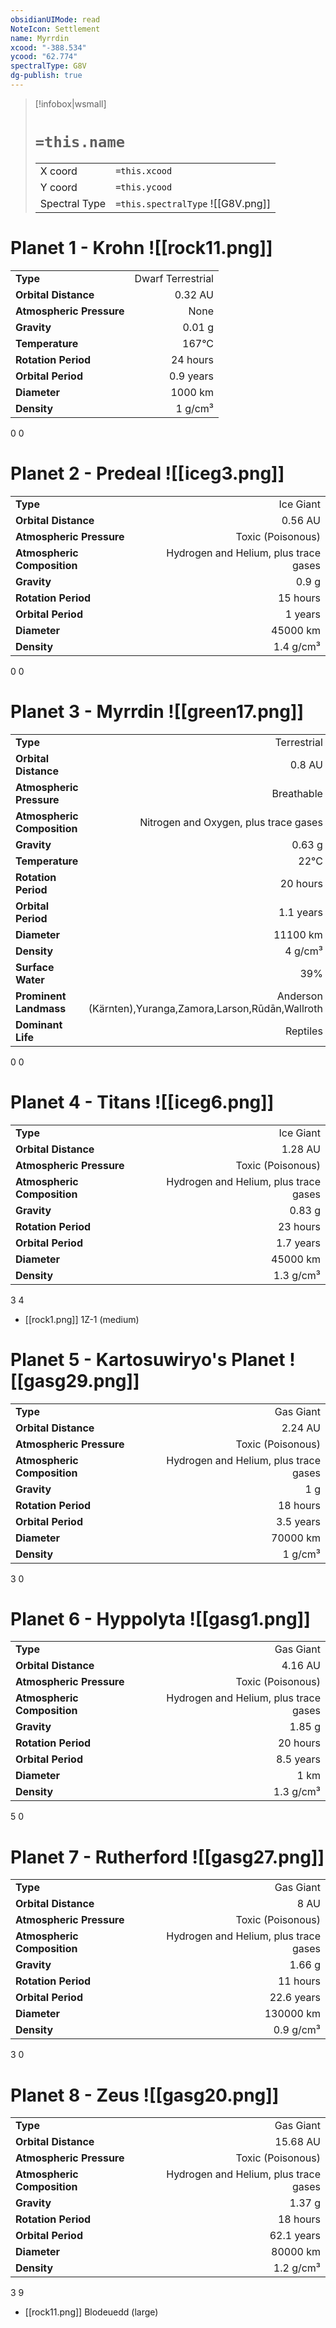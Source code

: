 ```yaml
---
obsidianUIMode: read
NoteIcon: Settlement
name: Myrrdin
xcood: "-388.534"
ycood: "62.774"
spectralType: G8V
dg-publish: true
---
```

> [!infobox|wsmall]
> # `=this.name`
> | | |
> | - | - |
> | X coord | `=this.xcood` |
> | Y coord| `=this.ycood` |
> | Spectral Type | `=this.spectralType` ![[G8V.png]] |

# Planet 1 - Krohn ![[rock11.png]]
|                             |                           |
| --------------------------- | -------------------------:|
| **Type**                    |             Dwarf Terrestrial |
| **Orbital Distance**        |   0.32 AU |
| **Atmospheric Pressure**    |       None |
| **Gravity**                 |        0.01 g |
| **Temperature**             |    167°C |
| **Rotation Period**         |  24 hours |
| **Orbital Period** | 0.9 years |
| **Diameter**                |      1000 km | 
| **Density**                 |    1 g/cm³ |



0
0



# Planet 2 - Predeal ![[iceg3.png]]
|                             |                           |
| --------------------------- | -------------------------:|
| **Type**                    |             Ice Giant |
| **Orbital Distance**        |   0.56 AU |
| **Atmospheric Pressure**    |       Toxic (Poisonous) |
| **Atmospheric Composition** |      Hydrogen and Helium, plus trace gases |
| **Gravity**                 |        0.9 g |
| **Rotation Period**         |  15 hours |
| **Orbital Period** | 1 years |
| **Diameter**                |      45000 km | 
| **Density**                 |    1.4 g/cm³ |



0
0



# Planet 3 - Myrrdin ![[green17.png]]
|                             |                           |
| --------------------------- | -------------------------:|
| **Type**                    |             Terrestrial |
| **Orbital Distance**        |   0.8 AU |
| **Atmospheric Pressure**    |       Breathable |
| **Atmospheric Composition** |      Nitrogen and Oxygen, plus trace gases |
| **Gravity**                 |        0.63 g |
| **Temperature**             |    22°C |
| **Rotation Period**         |  20 hours |
| **Orbital Period** | 1.1 years |
| **Diameter**                |      11100 km | 
| **Density**                 |    4 g/cm³ |
| **Surface Water**           |           39% | 
| **Prominent Landmass**      |         Anderson (Kärnten),Yuranga,Zamora,Larson,Rūdān,Wallroth | 
| **Dominant Life**           |         Reptiles |



0
0



# Planet 4 - Titans ![[iceg6.png]]
|                             |                           |
| --------------------------- | -------------------------:|
| **Type**                    |             Ice Giant |
| **Orbital Distance**        |   1.28 AU |
| **Atmospheric Pressure**    |       Toxic (Poisonous) |
| **Atmospheric Composition** |      Hydrogen and Helium, plus trace gases |
| **Gravity**                 |        0.83 g |
| **Rotation Period**         |  23 hours |
| **Orbital Period** | 1.7 years |
| **Diameter**                |      45000 km | 
| **Density**                 |    1.3 g/cm³ |



3
4

- [[rock1.png]] 1Z-1 (medium)

# Planet 5 - Kartosuwiryo's Planet ![[gasg29.png]]
|                             |                           |
| --------------------------- | -------------------------:|
| **Type**                    |             Gas Giant |
| **Orbital Distance**        |   2.24 AU |
| **Atmospheric Pressure**    |       Toxic (Poisonous) |
| **Atmospheric Composition** |      Hydrogen and Helium, plus trace gases |
| **Gravity**                 |        1 g |
| **Rotation Period**         |  18 hours |
| **Orbital Period** | 3.5 years |
| **Diameter**                |      70000 km | 
| **Density**                 |    1 g/cm³ |



3
0



# Planet 6 - Hyppolyta ![[gasg1.png]]
|                             |                           |
| --------------------------- | -------------------------:|
| **Type**                    |             Gas Giant |
| **Orbital Distance**        |   4.16 AU |
| **Atmospheric Pressure**    |       Toxic (Poisonous) |
| **Atmospheric Composition** |      Hydrogen and Helium, plus trace gases |
| **Gravity**                 |        1.85 g |
| **Rotation Period**         |  20 hours |
| **Orbital Period** | 8.5 years |
| **Diameter**                |      1 km | 
| **Density**                 |    1.3 g/cm³ |



5
0



# Planet 7 - Rutherford ![[gasg27.png]]
|                             |                           |
| --------------------------- | -------------------------:|
| **Type**                    |             Gas Giant |
| **Orbital Distance**        |   8 AU |
| **Atmospheric Pressure**    |       Toxic (Poisonous) |
| **Atmospheric Composition** |      Hydrogen and Helium, plus trace gases |
| **Gravity**                 |        1.66 g |
| **Rotation Period**         |  11 hours |
| **Orbital Period** | 22.6 years |
| **Diameter**                |      130000 km | 
| **Density**                 |    0.9 g/cm³ |



3
0



# Planet 8 - Zeus ![[gasg20.png]]
|                             |                           |
| --------------------------- | -------------------------:|
| **Type**                    |             Gas Giant |
| **Orbital Distance**        |   15.68 AU |
| **Atmospheric Pressure**    |       Toxic (Poisonous) |
| **Atmospheric Composition** |      Hydrogen and Helium, plus trace gases |
| **Gravity**                 |        1.37 g |
| **Rotation Period**         |  18 hours |
| **Orbital Period** | 62.1 years |
| **Diameter**                |      80000 km | 
| **Density**                 |    1.2 g/cm³ |



3
9

- [[rock11.png]] Blodeuedd (large)

